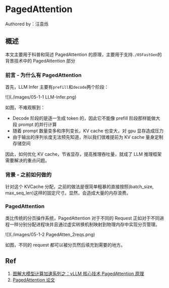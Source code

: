 # PagedAttention

Authored by：汪袁烁

## 概述

本文主要用于科普和简述 PagedAttention 的原理，主要用于支持`./05FastGen`的背景技术中的 PagedAttention 部分

### 前言 - 为什么有 PagedAttention

首先，LLM Infer 主要有`prefill`和`decode`两个阶段：

![](./images/05-1-1 LLM-Infer.png)


如图，不难观察到：

- Decode 阶段的是逐一生成 token 的，因此它不能像 prefill 阶段那样能做大段 prompt 的并行计算
- 随着 prompt 数量变多和序列变长，KV cache 也变大，对 gpu 显存造成压力
- 由于输出的序列长度无法预先知道，所以我们很难提前为 KV cache 量身定制存储空间

因此，如何优化 KV cache，节省显存，提高推理吞吐量，就成了 LLM 推理框架需要解决的重点问题。

### 背景 - 之前如何做的

针对这个 KVCache 分配，之前的做法是很简单粗暴的直接按照(batch_size, max_seq_len)这样的固定尺寸。显然，会造成大量的内存浪费。


### PagedAttention

类比传统的分页操作系统，PagedAttention 对于不同的 Request 正如对于不同进程一样分别分配进程块并且通过虚实转换机制映射到物理内存中实现分页管理。

![](./images/05-1-2 PagedAtten_2reqs.png)

如图，不同的 request 都可以被分页然后填充到需要的地方。


## Ref
1. [图解大模型计算加速系列之：vLLM 核心技术 PagedAttention 原理](https://zhuanlan.zhihu.com/p/691038809)
2. [PagedAttention 论文](https://arxiv.org/pdf/2309.06180)

